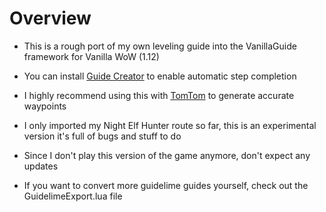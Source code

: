 Overview
============
* This is a rough port of my own leveling guide into the VanillaGuide framework for Vanilla WoW (1.12)

* You can install [Guide Creator](https://github.com/Zarant/GuideCreator/tree/classic) to enable automatic step completion

* I highly recommend using this with [TomTom](https://github.com/cralor/TomTomVanilla) to generate accurate waypoints

* I only imported my Night Elf Hunter route so far, this is an experimental version it's full of bugs and stuff to do

* Since I don't play this version of the game anymore, don't expect any updates

* If you want to convert more guidelime guides yourself, check out the GuidelimeExport.lua file
